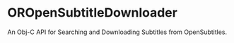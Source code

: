 OROpenSubtitleDownloader
========================

An Obj-C API for Searching and Downloading Subtitles from OpenSubtitles.